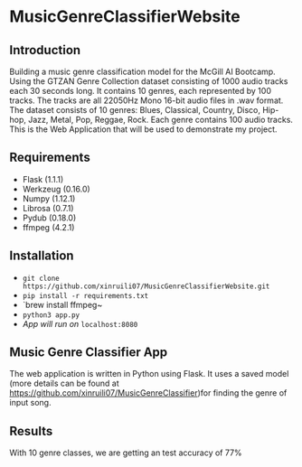 # MusicGenreClassifierWebsite

Introduction
------------
Building a music genre classification model for the McGill AI Bootcamp. Using the GTZAN Genre Collection dataset consisting of 1000 audio tracks each 30 seconds long. It contains 10 genres, each represented by 100 tracks. The tracks are all 22050Hz Mono 16-bit audio files in .wav format. The dataset consists of 10 genres: Blues, Classical, Country, Disco, Hip-hop, Jazz, Metal, Pop, Reggae, Rock. Each genre contains 100 audio tracks. This is the Web Application that will be used to demonstrate my project.
 

Requirements
------------
* Flask (1.1.1)
* Werkzeug (0.16.0)
* Numpy (1.12.1)
* Librosa (0.7.1)
* Pydub (0.18.0)
* ffmpeg (4.2.1)

Installation
-------------
* `git clone https://github.com/xinruili07/MusicGenreClassifierWebsite.git`
* `pip install -r requirements.txt`
* `brew install ffmpeg~
* `python3 app.py`
* *App will run on* `localhost:8080`

## Music Genre Classifier App
The web application is written in Python using Flask. It uses a saved model (more details can be found at https://github.com/xinruili07/MusicGenreClassifier)for finding the genre of input song. 

## Results
With 10 genre classes, we are getting an test accuracy of 77%




